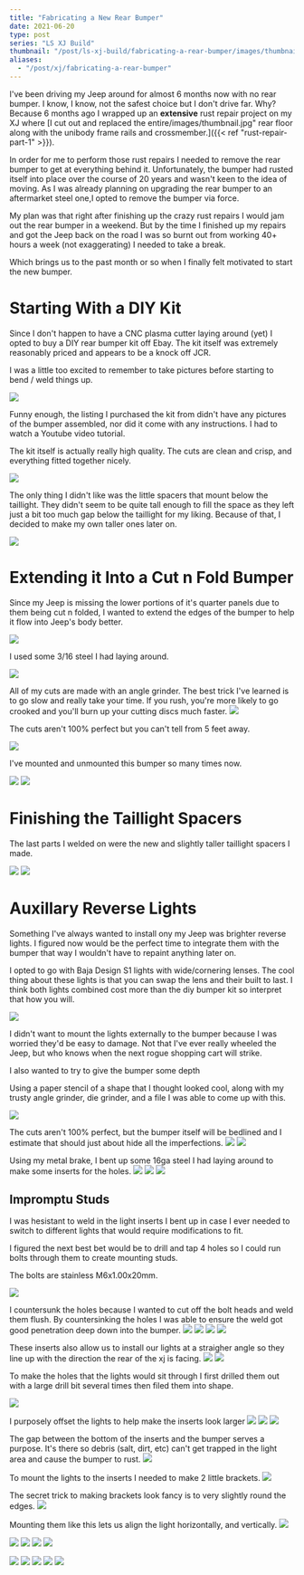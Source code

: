 ```yaml
---
title: "Fabricating a New Rear Bumper"
date: 2021-06-20
type: post
series: "LS XJ Build"
thumbnail: "/post/ls-xj-build/fabricating-a-rear-bumper/images/thumbnail.jpg"
aliases:
  - "/post/xj/fabricating-a-rear-bumper"
---
```


I've been driving my Jeep around for almost 6 months now with no rear bumper. I know, I know, not the safest choice but I don't drive far. Why? Because 6 months ago I wrapped up an **extensive** rust repair project on my XJ where [I cut out and replaced the entire/images/thumbnail.jpg" rear floor along with the unibody frame rails and crossmember.]({{< ref "rust-repair-part-1" >}}).

In order for me to perform those rust repairs I needed to remove the rear bumper to get at everything behind it. Unfortunately, the bumper had rusted itself into place over the course of 20 years and wasn't keen to the idea of moving. As I was already planning on upgrading the rear bumper to an aftermarket steel one,I opted to remove the bumper via force.

My plan was that right after finishing up the crazy rust repairs I would jam out the rear bumper in a weekend. But by the time I finished up my repairs and got the Jeep back on the road I was so burnt out from working 40+ hours a week (not exaggerating) I needed to take a break.

Which brings us to the past month or so when I finally felt motivated to start the new bumper.

# Starting With a DIY Kit

Since I don't happen to have a CNC plasma cutter laying around (yet) I opted to buy a DIY rear bumper kit off Ebay. The kit itself was extremely reasonably priced and appears to be a knock off JCR.

I was a little too excited to remember to take pictures before starting to bend / weld things up.

![](images/1.jpg)

Funny enough, the listing I purchased the kit from didn't have any pictures of the bumper assembled, nor did it come with any instructions. I had to watch a Youtube video tutorial.

The kit itself is actually really high quality. The cuts are clean and crisp, and everything fitted together nicely.

![](images/3.jpg)

The only thing I didn't like was the little spacers that mount below the taillight. They didn't seem to be quite tall enough to fill the space as they left just a bit too much gap below the taillight for my liking. Because of that, I decided to make my own taller ones later on.

![](images/4.jpg)

# Extending it Into a Cut n Fold Bumper

Since my Jeep is missing the lower portions of it's quarter panels due to them being cut n folded, I wanted to extend the edges of the bumper to help it flow into Jeep's body better.

![](images/5.jpg)

I used some 3/16 steel I had laying around.

![](images/6.jpg)

All of my cuts are made with an angle grinder. The best trick I've learned is to go slow and really take your time. If you rush, you're more likely to go crooked and you'll burn up your cutting discs much faster.
![](images/7.jpg)

The cuts aren't 100% perfect but you can't tell from 5 feet away.

![](images/8.jpg)

I've mounted and unmounted this bumper so many times now.

![](images/9.jpg)
![](images/10.jpg)

# Finishing the Taillight Spacers

The last parts I welded on were the new and slightly taller taillight spacers I made.

![](images/11.jpg)
![](images/12.jpg)

# Auxillary Reverse Lights

Something I've always wanted to install ony my Jeep was brighter reverse lights. I figured now would be the perfect time to integrate them with the bumper that way I wouldn't have to repaint anything later on.

I opted to go with Baja Design S1 lights with wide/cornering lenses. The cool thing about these lights is that you can swap the lens and their built to last. I think both lights combined cost more than the diy bumper kit so interpret that how you will.

![](images/13.jpg)

I didn't want to mount the lights externally to the bumper because I was worried they'd be easy to damage. Not that I've ever really wheeled the Jeep, but who knows when the next rogue shopping cart will strike.

I also wanted to try to give the bumper some depth

Using a paper stencil of a shape that I thought looked cool, along with my trusty angle grinder, die grinder, and a file I was able to come up with this.

![](images/14.jpg)

The cuts aren't 100% perfect, but the bumper itself will be bedlined and I estimate that should just about hide all the imperfections.
![](images/15.jpg)
![](images/16.jpg)

Using my metal brake, I bent up some 16ga steel I had laying around to make some inserts for the holes.
![](images/17.jpg)
![](images/18.jpg)
![](images/19.jpg)

## Impromptu Studs

I was hesistant to weld in the light inserts I bent up in case I ever needed to switch to different lights that would require modifications to fit.

I figured the next best bet would be to drill and tap 4 holes so I could run bolts through them to create mounting studs.

The bolts are stainless M6x1.00x20mm.

![](images/20.jpg)

I countersunk the holes because I wanted to cut off the bolt heads and weld them flush. By countersinking the holes I was able to ensure the weld got good penetration deep down into the bumper.
![](images/21.jpg)
![](images/22.jpg)
![](images/23.jpg)
![](images/24.jpg)

These inserts also allow us to install our lights at a straigher angle so they line up with the direction the rear of the xj is facing.
![](images/25.jpg)
![](images/26.jpg)

To make the holes that the lights would sit through I first drilled them out with a large drill bit several times then filed them into shape.

![](images/27.jpg)

I purposely offset the lights to help make the inserts look larger
![](images/28.jpg)
![](images/29.jpg)
![](images/30.jpg)

The gap between the bottom of the inserts and the bumper serves a purpose. It's there so debris (salt, dirt, etc) can't get trapped in the light area and cause the bumper to rust.
![](images/31.jpg)

To mount the lights to the inserts I needed to make 2 little brackets.
![](images/32.jpg)

The secret trick to making brackets look fancy is to very slightly round the edges.
![](images/33.jpg)

Mounting them like this lets us align the light horizontally, and vertically.
![](images/34.jpg)

![](images/35.jpg)
![](images/36.jpg)
![](images/37.jpg)
![](images/38.jpg)

![](images/39.jpg)
![](images/40.jpg)
![](images/41.jpg)
![](images/42.jpg)
![](images/43.jpg)
